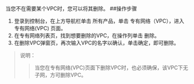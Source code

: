 当您不在需要某个VPC时，您可以将其删除。
##操作步骤

1. 登录到控制台，在上方导航栏单击 所有产品，单击 专有网络（VPC），进入 专有网络(VPC) 页面。
2. 在专有网络列表页，找到想要删除的VPC，在操作列单击 删除。
3. 在删除VPC弹窗页，再次输入VPC的名字以确认，单击确定，即可删除。
>说明：
>>当您在专有网络(VPC)页面下删除VPC时，也必须确保，该VPC下无子网，方可删除VPC。
